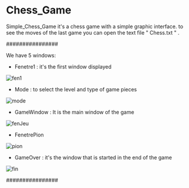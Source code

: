 # Chess_Game

Simple_Chess_Game
it's a chess game with a simple graphic interface. to see the moves of the last game you can open the text file " Chess.txt " .

################

We have 5 windows:


  - Fenetre1 : it's the first window displayed

 ![fen1](https://user-images.githubusercontent.com/65729882/135327575-0b3428c2-0009-4928-b78d-0dfb083ac865.PNG)
 

  - Mode : to select the level and type of game pieces
  
  ![mode](https://user-images.githubusercontent.com/65729882/135327395-e7fd86a4-cb11-40ae-951f-b5c94a6c6fd4.PNG)

  - GameWindow : It is the main window of the game

![fenJeu](https://user-images.githubusercontent.com/65729882/135327590-3f4e7fcd-4271-4d9f-a7fd-1f7e7ee4b512.PNG)
  
  
  - FenetrePion
  
  ![pion](https://user-images.githubusercontent.com/65729882/135327623-49e1370f-31e8-409f-83db-47673a56c466.PNG)

  - GameOver : it's the window that is started in the end of the game

![fin](https://user-images.githubusercontent.com/65729882/135327611-d73cba8a-4fcc-4788-99d6-16d20b7e3534.PNG)


 
 
  
################
